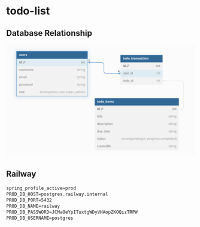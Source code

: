 # todo-list

## Database Relationship
![img.png](img.png)

## Railway
```properties
spring_profile_active=prod
PROD_DB_HOST=postgres.railway.internal
PROD_DB_PORT=5432
PROD_DB_NAME=railway
PROD_DB_PASSWORD=JCMaOeYpITuxtgWDyVHAopZKOQizTRPW
PROD_DB_USERNAME=postgres
```
